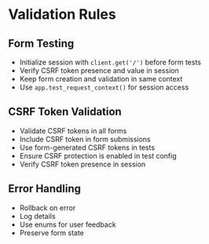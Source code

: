 # Validation Rules
## Form Testing
- Initialize session with `client.get('/')` before form tests
- Verify CSRF token presence and value in session
- Keep form creation and validation in same context
- Use `app.test_request_context()` for session access

## CSRF Token Validation
- Validate CSRF tokens in all forms
- Include CSRF token in form submissions
- Use form-generated CSRF tokens in tests
- Ensure CSRF protection is enabled in test config
- Verify CSRF token presence in session

## Error Handling
- Rollback on error
- Log details
- Use enums for user feedback
- Preserve form state


